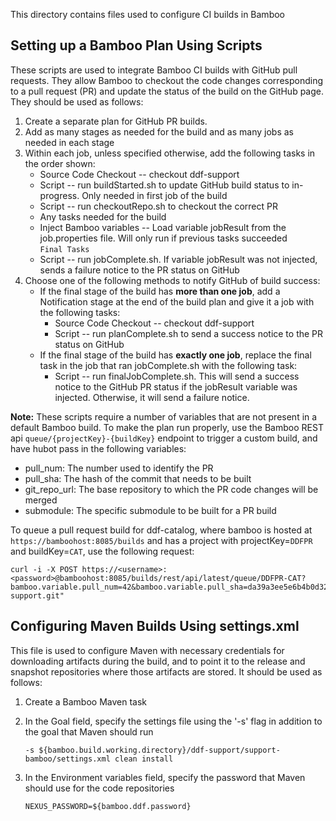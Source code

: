 <!--
/*
 * Copyright (c) Codice Foundation
 *
 * This is free software: you can redistribute it and/or modify it under the terms of the GNU Lesser General Public License as published by the Free Software Foundation, either
 * version 3 of the License, or any later version.
 *
 * This program is distributed in the hope that it will be useful, but WITHOUT ANY WARRANTY; without even the implied warranty of MERCHANTABILITY or FITNESS FOR A PARTICULAR PURPOSE.
 * See the GNU Lesser General Public License for more details. A copy of the GNU Lesser General Public License is distributed along with this program and can be found at
 * <http://www.gnu.org/licenses/lgpl.html>.
 */
-->

This directory contains files used to configure CI builds in Bamboo

## Setting up a Bamboo Plan Using Scripts

These scripts are used to integrate Bamboo CI builds with GitHub pull requests. They allow Bamboo to checkout the code changes corresponding to a pull request (PR) and update the status of the build on the GitHub page. They should be used as follows:

1. Create a separate plan for GitHub PR builds.
2. Add as many stages as needed for the build and as many jobs as needed in each stage
3. Within each job, unless specified otherwise, add the following tasks in the order shown:
    * Source Code Checkout -- checkout ddf-support  
    * Script -- run buildStarted.sh to update GitHub build status to in-progress. Only needed in first job of the build  
    * Script -- run checkoutRepo.sh to checkout the correct PR  
    * Any tasks needed for the build
    * Inject Bamboo variables -- Load variable jobResult from the job.properties file. Will only run if previous tasks succeeded  
      `Final Tasks`
    * Script -- run jobComplete.sh. If variable jobResult was not injected, sends a failure notice to the PR status on GitHub
4. Choose one of the following methods to notify GitHub of build success:
    * If the final stage of the build has **more than one job**, add a Notification stage at the end of the build plan and give it a job with the following tasks:
        * Source Code Checkout -- checkout ddf-support  
        * Script -- run planComplete.sh to send a success notice to the PR status on GitHub  
    * If the final stage of the build has **exactly one job**, replace the final task in the job that ran jobComplete.sh with the following task:
        * Script -- run finalJobComplete.sh. This will send a success notice to the GitHub PR status if the jobResult variable was injected. Otherwise, it will send a failure notice.

**Note:** These scripts require a number of variables that are not present in a default Bamboo build. To make the plan run properly, use the Bamboo REST api `queue/{projectKey}-{buildKey}` endpoint to trigger a custom build, and have hubot pass in the following variables:
  * pull_num: The number used to identify the PR
  * pull_sha: The hash of the commit that needs to be built
  * git_repo_url: The base repository to which the PR code changes will be merged  
  * submodule: The specific submodule to be built for a PR build
  
  To queue a pull request build for ddf-catalog, where bamboo is hosted at `https://bamboohost:8085/builds` and has a project with projectKey=`DDFPR` and buildKey=`CAT`, use the following request: 
  
   ```
   curl -i -X POST https://<username>:<password>@bamboohost:8085/builds/rest/api/latest/queue/DDFPR-CAT?bamboo.variable.pull_num=42&bamboo.variable.pull_sha=da39a3ee5e6b4b0d3255bfef95601890afd80709&bamboo.variable.git_repo_url=https://github.com/codice/ddf-support.git"
   ```

## Configuring Maven Builds Using settings.xml

This file is used to configure Maven with necessary credentials for downloading artifacts during the build, and to point it to the release and snapshot repositories where those artifacts are stored. It should be used as follows:

1. Create a Bamboo Maven task
2. In the Goal field, specify the settings file using the '-s' flag in addition to the goal that Maven should run

    ```
    -s ${bamboo.build.working.directory}/ddf-support/support-bamboo/settings.xml clean install
    ```
    
3. In the Environment variables field, specify the password that Maven should use for the code repositories

    ```
    NEXUS_PASSWORD=${bamboo.ddf.password}
    ```
